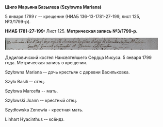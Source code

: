 **Шило Марьяна Базылева (Szyłowna Mariana)**

5 января 1799 г -- крещение (НИАБ 136-13-1781-27-199, лист 125,
№3/1799-р).

**НИАБ 1781-27-199:** Лист 125. **Метрическая запись №3/1799-р.**

![](./media/545cf8fd9a397ad3ccc30b01228818752932ebc6.png)

Дедиловичский костел Наисвятейшего Сердца Иисуса. 5 января 1799 года.
Метрическая запись о крещении.

Szyłowna Mariana -- дочь крестьян с деревни Васильковка.

Szyło Basili -- отец.

Szyłowa Marcełła -- мать.

Szyłowski Joann -- крестный отец.

Szydłowska Zenowia - крестная мать.

Linhart Hyacinthus -- ксёндз.
